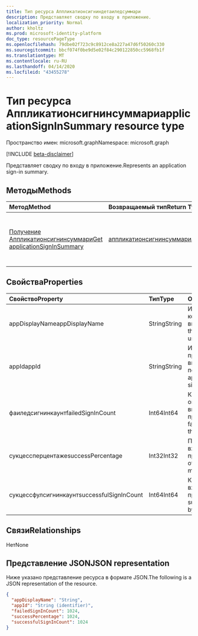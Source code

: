 ```yaml
---
title: Тип ресурса Аппликатионсигниндетаиледсуммари
description: Представляет сводку по входу в приложение.
localization_priority: Normal
author: kholtz
ms.prod: microsoft-identity-platform
doc_type: resourcePageType
ms.openlocfilehash: 79dbe02f723c9c8912ce8a227a47d6f50260c330
ms.sourcegitcommit: bbcf074f0be9d5e02f84c290122850cc5968fb1f
ms.translationtype: MT
ms.contentlocale: ru-RU
ms.lasthandoff: 04/14/2020
ms.locfileid: "43455278"
---
```

# <a name="applicationsigninsummary-resource-type"></a><span data-ttu-id="3e69e-103">Тип ресурса Аппликатионсигнинсуммари</span><span class="sxs-lookup"><span data-stu-id="3e69e-103">applicationSignInSummary resource type</span></span>

<span data-ttu-id="3e69e-104">Пространство имен: microsoft.graph</span><span class="sxs-lookup"><span data-stu-id="3e69e-104">Namespace: microsoft.graph</span></span>

[!INCLUDE [beta-disclaimer](../../includes/beta-disclaimer.md)]

<span data-ttu-id="3e69e-105">Представляет сводку по входу в приложение.</span><span class="sxs-lookup"><span data-stu-id="3e69e-105">Represents an application sign-in summary.</span></span>

## <a name="methods"></a><span data-ttu-id="3e69e-106">Методы</span><span class="sxs-lookup"><span data-stu-id="3e69e-106">Methods</span></span>

| <span data-ttu-id="3e69e-107">Метод</span><span class="sxs-lookup"><span data-stu-id="3e69e-107">Method</span></span>       | <span data-ttu-id="3e69e-108">Возвращаемый тип</span><span class="sxs-lookup"><span data-stu-id="3e69e-108">Return Type</span></span> | <span data-ttu-id="3e69e-109">Описание</span><span class="sxs-lookup"><span data-stu-id="3e69e-109">Description</span></span> |
|:-------------|:------------|:------------|
| [<span data-ttu-id="3e69e-110">Получение Аппликатионсигнинсуммари</span><span class="sxs-lookup"><span data-stu-id="3e69e-110">Get applicationSignInSummary</span></span>](../api/applicationsigninsummary-get.md) | [<span data-ttu-id="3e69e-111">аппликатионсигнинсуммари</span><span class="sxs-lookup"><span data-stu-id="3e69e-111">applicationSignInSummary</span></span>](applicationsigninsummary.md) | <span data-ttu-id="3e69e-112">Чтение свойств и связей объекта **аппликатионсигнинсуммари** .</span><span class="sxs-lookup"><span data-stu-id="3e69e-112">Read the properties and relationships of an **applicationSignInSummary** object.</span></span> |

## <a name="properties"></a><span data-ttu-id="3e69e-113">Свойства</span><span class="sxs-lookup"><span data-stu-id="3e69e-113">Properties</span></span>
| <span data-ttu-id="3e69e-114">Свойство</span><span class="sxs-lookup"><span data-stu-id="3e69e-114">Property</span></span>     | <span data-ttu-id="3e69e-115">Тип</span><span class="sxs-lookup"><span data-stu-id="3e69e-115">Type</span></span>        | <span data-ttu-id="3e69e-116">Описание</span><span class="sxs-lookup"><span data-stu-id="3e69e-116">Description</span></span> |
|:-------------|:------------|:------------|
|<span data-ttu-id="3e69e-117">appDisplayName</span><span class="sxs-lookup"><span data-stu-id="3e69e-117">appDisplayName</span></span>|<span data-ttu-id="3e69e-118">String</span><span class="sxs-lookup"><span data-stu-id="3e69e-118">String</span></span>|<span data-ttu-id="3e69e-119">Имя приложения, в которое пользователь выполнил вход.</span><span class="sxs-lookup"><span data-stu-id="3e69e-119">Name of the application that the user signed in to.</span></span>|
|<span data-ttu-id="3e69e-120">appId</span><span class="sxs-lookup"><span data-stu-id="3e69e-120">appId</span></span>|<span data-ttu-id="3e69e-121">String</span><span class="sxs-lookup"><span data-stu-id="3e69e-121">String</span></span>|  <span data-ttu-id="3e69e-122">Идентификатор приложения, выполнившего вход пользователя.</span><span class="sxs-lookup"><span data-stu-id="3e69e-122">ID of the application that the user signed i nto.</span></span>|
|<span data-ttu-id="3e69e-123">фаиледсигнинкаунт</span><span class="sxs-lookup"><span data-stu-id="3e69e-123">failedSignInCount</span></span>|<span data-ttu-id="3e69e-124">Int64</span><span class="sxs-lookup"><span data-stu-id="3e69e-124">Int64</span></span>|<span data-ttu-id="3e69e-125">Количество неудачных операций входа, выполненных приложением.</span><span class="sxs-lookup"><span data-stu-id="3e69e-125">Count of failed sign-ins made by the application.</span></span>|
|<span data-ttu-id="3e69e-126">сукцессперцентаже</span><span class="sxs-lookup"><span data-stu-id="3e69e-126">successPercentage</span></span>|<span data-ttu-id="3e69e-127">Int32</span><span class="sxs-lookup"><span data-stu-id="3e69e-127">Int32</span></span>|<span data-ttu-id="3e69e-128">Процент успешных входов, выполненных приложением.</span><span class="sxs-lookup"><span data-stu-id="3e69e-128">Percentage of successful sign-ins made by the application.</span></span>|
|<span data-ttu-id="3e69e-129">сукцессфулсигнинкаунт</span><span class="sxs-lookup"><span data-stu-id="3e69e-129">successfulSignInCount</span></span>|<span data-ttu-id="3e69e-130">Int64</span><span class="sxs-lookup"><span data-stu-id="3e69e-130">Int64</span></span>|<span data-ttu-id="3e69e-131">Количество успешных входов, выполненных приложением.</span><span class="sxs-lookup"><span data-stu-id="3e69e-131">Count of successful sign-ins made by the application.</span></span>|

## <a name="relationships"></a><span data-ttu-id="3e69e-132">Связи</span><span class="sxs-lookup"><span data-stu-id="3e69e-132">Relationships</span></span>
<span data-ttu-id="3e69e-133">Нет</span><span class="sxs-lookup"><span data-stu-id="3e69e-133">None</span></span>


## <a name="json-representation"></a><span data-ttu-id="3e69e-134">Представление JSON</span><span class="sxs-lookup"><span data-stu-id="3e69e-134">JSON representation</span></span>

<span data-ttu-id="3e69e-135">Ниже указано представление ресурса в формате JSON.</span><span class="sxs-lookup"><span data-stu-id="3e69e-135">The following is a JSON representation of the resource.</span></span>

<!-- {
  "blockType": "resource",
  "optionalProperties": [

  ],
  "@odata.type": "microsoft.graph.applicationSignInSummary"
}-->

```json
{
  "appDisplayName": "String",
  "appId": "String (identifier)",
  "failedSignInCount": 1024,
  "successPercentage": 1024,
  "successfulSignInCount": 1024
}

```

<!-- uuid: 8fcb5dbc-d5aa-4681-8e31-b001d5168d79
2015-10-25 14:57:30 UTC -->
<!-- {
  "type": "#page.annotation",
  "description": "applicationSignInSummary resource",
  "keywords": "",
  "section": "documentation",
  "tocPath": ""
}-->
